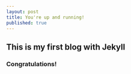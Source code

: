 ```yaml
---
layout: post
title: You're up and running!
published: true
---
```


## This is my first blog with Jekyll

### Congratulations!
